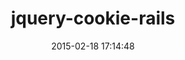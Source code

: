 ---
layout: post
title:  "jquery-cookie-rails"
repo:   "RyanScottLewis/jquery-cookie-rails"
date:   2015-02-18 17:14:48
gemurl: http://github.com/RyanScottLewis/jquery-cookie-rails
---